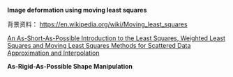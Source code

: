 **Image deformation using moving least squares**


背景资料：
https://en.wikipedia.org/wiki/Moving_least_squares

[An As-Short-As-Possible Introduction to the Least Squares, Weighted Least
Squares and Moving Least Squares Methods for Scattered Data
Approximation and Interpolation](http://www.nealen.net/projects/mls/asapmls.pdf)



**As-Rigid-As-Possible Shape Manipulation**